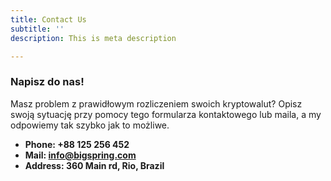 ```yaml
---
title: Contact Us
subtitle: ''
description: This is meta description

---
```

### Napisz do nas!

Masz problem z prawidłowym rozliczeniem swoich kryptowalut? Opisz swoją sytuację przy pomocy tego formularza kontaktowego lub maila, a my odpowiemy tak szybko jak to możliwe.

* **Phone: +88 125 256 452**
* **Mail: info@bigspring.com**
* **Address: 360 Main rd, Rio, Brazil**